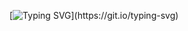 [![Typing SVG](https://readme-typing-svg.herokuapp.com?color=%2336BCF7&lines=Welcome+to+my+git+page.+Small+projects+in+Python,+C#+and+layout+projects+are+published+here.)](https://git.io/typing-svg)
